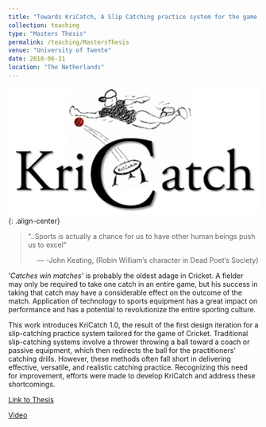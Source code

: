 ```yaml
---
title: "Towards KriCatch, A Slip Catching practice system for the game of Cricket"
collection: teaching
type: "Masters Thesis"
permalink: /teaching/MastersThesis
venue: "University of Twente"
date: 2018-06-31
location: "The Netherlands"
---
```


![KriCatch](/images/kricatch.png){: .align-center}

> "..Sports is actually a chance for us to have other human beings push us to excel"
> <p style="text-align: right;">— -John Keating, (Robin William’s character in Dead Poet’s Society)</p>


_'Catches win matches'_ is probably the oldest adage in Cricket. A fielder may only be required to take one catch in an entire game, but his success in taking that catch may have a considerable effect on the outcome of the match. Application of technology to sports equipment has a great impact on performance and has a potential to revolutionize the entire sporting culture.

This work introduces KriCatch 1.0, the result of the first design iteration for a slip-catching practice system tailored for the game of Cricket. Traditional slip-catching systems involve a thrower throwing a ball toward a coach or passive equipment, which then redirects the ball for the practitioners' catching drills. However, these methods often fall short in delivering effective, versatile, and realistic catching practice. Recognizing this need for improvement, efforts were made to develop KriCatch and address these shortcomings.

[Link to Thesis](/files/MastersThesis.pdf)

[Video](https://youtu.be/oVQNLM9X-ik)